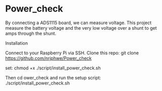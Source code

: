 # Power_check
By connecting a ADS1115 board, we can measure voltage. 
This project measure the battery voltage and the very low voltage over a shunt to get amps through the shunt.


Installation

Connect to your Raspberry Pi via SSH.
Clone this repo: git clone https://github.com/nrjphwe/Power_check

set: chmod +x ./script/install_power_check.sh

Then cd ower_check and run the setup script: ./script/install_power_check.sh
